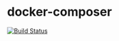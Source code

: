 # docker-composer

[![Build Status](https://build.walbeck.it/api/badges/mwalbeck/docker-composer/status.svg)](https://build.walbeck.it/mwalbeck/docker-composer)
